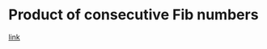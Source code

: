 # Product of consecutive Fib numbers

[link](https://www.codewars.com/kata/5541f58a944b85ce6d00006a)